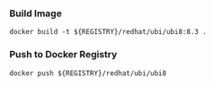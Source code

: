 ### Build Image
```shell
docker build -t ${REGISTRY}/redhat/ubi/ubi8:8.3 .
```

### Push to Docker Registry
```shell
docker push ${REGISTRY}/redhat/ubi/ubi8
```